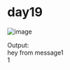 # day19

![image](https://github.com/mmyh147/day19/assets/61750916/6c0876fd-4ca9-4d0c-abf7-b6adeb66cf08)

Output:  
hey from message1  
1

